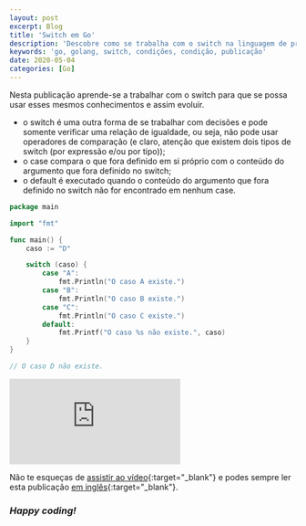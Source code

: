 ```yaml
---
layout: post
excerpt: Blog
title: 'Switch em Go'
description: 'Descobre como se trabalha com o switch na linguagem de programação Go. Obtém respostas às tuas dúvidas com a teoria e os exemplos apresentados.'
keywords: 'go, golang, switch, condições, condição, publicação'
date: 2020-05-04
categories: [Go]
---
```


Nesta publicação aprende-se a trabalhar com o switch para que se possa usar esses mesmos conhecimentos e assim evoluir.

- o switch é uma outra forma de se trabalhar com decisões e pode somente verificar uma relação de igualdade, ou seja, não pode usar operadores de comparação (e claro, atenção que existem dois tipos de switch (por expressão e/ou por tipo));
- o case compara o que fora definido em si próprio com o conteúdo do argumento que fora definido no switch;
- o default é executado quando o conteúdo do argumento que fora definido no switch não for encontrado em nenhum case.

```go
package main

import "fmt"

func main() {
	caso := "D"

	switch (caso) {
		case "A":
			fmt.Println("O caso A existe.")
		case "B":
			fmt.Println("O caso B existe.")
		case "C":
			fmt.Println("O caso C existe.")
		default:
			fmt.Printf("O caso %s não existe.", caso)
	}
}

// O caso D não existe.
```

<div class="video-container">
  <iframe src="https://www.youtube.com/embed/-MckZGlZX1A" frameborder="0" allowfullscreen></iframe>
</div>

Não te esqueças de [assistir ao vídeo](https://youtu.be/-MckZGlZX1A){:target="\_blank"} e podes sempre ler esta publicação [em inglês](https://nelsonsilvadev.com/blog/20220504/switch-in-go/){:target="\_blank"}.

### _Happy coding!_
